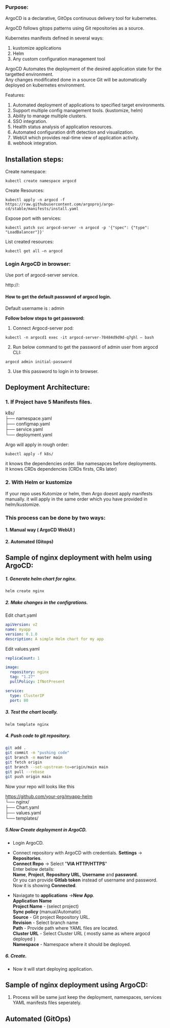 ### Purpose: 
ArgoCD is a declarative, GitOps continuous delivery tool for kubernetes. <br>

ArgoCD follows gitops patterns using Git repositories as a source. <br>

Kubernetes manifests defined in several ways: <br>
1. kustomize applications <br>
2. Helm <br>
3. Any custom configuration management tool <br>


ArgoCD Automates the deployment of the desired application state for the targetted environment. <br>
Any changes modificated done in a source Git will be automatically deployed on kubernetes environment. <br>

Features: <br>
1. Automated deployment of applications to specified target environments. <br>
2. Support multiple config management tools. (kustomize, helm) <br>
3. Ability to manage multiple clusters. <br>
4. SSO integration. <br>
5. Health status analysis of application resources. <br>
6. Automated configuration drift detection and visualization. <br>
7. WebUI which provides real-time view of application activity. <br>
8. webhook integration. <br>

 

Installation steps: 
-------------------
Create namespace:
```
kubectl create namespace argocd 
```
Create Resources:
```
kubectl apply -n argocd -f https://raw.githubusercontent.com/argoproj/argo-cd/stable/manifests/install.yaml 
```
Expose port with services: 
```
kubectl patch svc argocd-server -n argocd -p '{"spec": {"type": "LoadBalancer"}}' 
```
 
List created resources: 
```
kubectl get all –n argocd 
```
 
### Login ArgoCD in browser: 

Use port of argocd-server service. <br>

http://<ip>:<port> 

 

#### How to get the default password of argocd login. 

Default username is : admin <br>

**Follow below steps to get password:**

1. Connect Argocd-server pod: 
```
kubectl -n argocd1 exec -it argocd-server-78484d9d9d-q7ghl – bash 
```
2. Run below command to get the password of admin user from argocd CLI: 
```
argocd admin initial-password 
```
3. Use this password to login in to browser. 

 Deployment Architecture:
 --------
 ### 1. If Project have 5 Manifests files.<br>
k8s/<br>
 ├── namespace.yaml<br>
 ├── configmap.yaml<br>
 ├── service.yaml<br>
 └── deployment.yaml<br>

Argo will apply in rough order:<br>

```
kubectl apply -f k8s/
```
it knows the dependencies order. like namesapces before deployments.<br>
It knows CRDs dependencies (CRDs firsts, CRs later) <br>

### 2. With Helm or kustomize

 If your repo uses Kutomize or helm, then Argo doesnt apply manifests manually. it will apply in the same order which you have provided in helm/kustomize.

### This process can be done by two ways:
#### 1. Manual way ( ArgoCD WebUI )
   
#### 2. Automated (Gitops)

Sample of nginx deployment with helm using ArgoCD:
-------------------------------------------------

##### 1. Generate helm chart for nginx.
```
helm create nginx
```

##### 2. Make changes in the configrations.
Edit chart.yaml <br>
```YAML
apiVersion: v2
name: myapp
version: 0.1.0
description: A simple Helm chart for my app
```

Edit values.yaml <br>
```YAML
replicaCount: 1

image:
  repository: nginx
  tag: "1.27"
  pullPolicy: IfNotPresent

service:
  type: ClusterIP
  port: 80
```
##### 3. Test the chart locally.
```
helm template nginx
```

##### 4. Push code to git repository.
```BASH
git add .
git commit -m "pushing code"
git branch -m master main
git fetch origin
git branch --set-upstream-to=origin/main main
git pull --rebase
git push origin main
```
Now your repo will looks like this <br>

https://github.com/your-org/myapp-helm <br>
└── nginx/ <br>
    ├── Chart.yaml <br>
    ├── values.yaml <br>
    └── templates/ <br>

##### 5.Now Create deployment in ArgoCD.
- Login ArgoCD. <br>
- Connect repository with ArgoCD with credentials.
     **Settings** -> **Repositories**.<br>
     **Connect Repo** -> Select "**VIA HTTP/HTTPS**" <br>
     Enter below details: <br>
     **Name**, **Project**, **Repository URL**, **Username** and **password**. <br>
     Or you can provide **Gitlab token** instead of username and password.<br>
     Now it is showing **Connected**. <br>

- Naviagate to **applications** ->**New App**. <br>
  **Application Name** <br>
  **Project Name** - (select project) <br>
  **Sync policy** (manual/Automatic) <br>
  **Source** - Git project Repository URL. <br>
  **Revision** - Select branch name <br>
  **Path** - Provide path where YAML files are located. <br>
  **Cluster URL** - Select Cluster URL ( mostly same as where argocd deployed ) <br>
  **Namespace** - Namespace where it should be deployed. <br>

##### 6. Create.
- Now it will start deploying application.

Sample of nginx deployment using ArgoCD:
-----------------------------------------
1. Process will be same just keep the deployment, namespaces, services YAML manifests files seperately.

Automated (GitOps)
------------------







